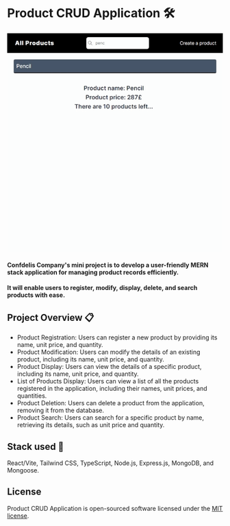 # Product CRUD Application 🛠️


<p align="center">
  <img src="https://raw.githubusercontent.com/meddhiaka/product-crud-app/main/demo.gif" alt="ALT_TEXT">
</p>


#### Confdelis Company's mini project is to develop a user-friendly MERN stack application for managing product records efficiently.

#### It will enable users to register, modify, display, delete, and search products with ease.

## Project Overview 📋

- Product Registration: Users can register a new product by providing its name, unit price, and quantity.
- Product Modification: Users can modify the details of an existing product, including its name, unit price, and quantity.
- Product Display: Users can view the details of a specific product, including its name, unit price, and quantity.
- List of Products Display: Users can view a list of all the products registered in the application, including their names, unit prices, and quantities.
- Product Deletion: Users can delete a product from the application, removing it from the database.
- Product Search: Users can search for a specific product by name, retrieving its details, such as unit price and quantity.

## Stack used 🚀

React/Vite, Tailwind CSS, TypeScript, Node.js, Express.js, MongoDB, and Mongoose.

## License

Product CRUD Application is open-sourced software licensed under the [MIT license](http://opensource.org/licenses/MIT).
